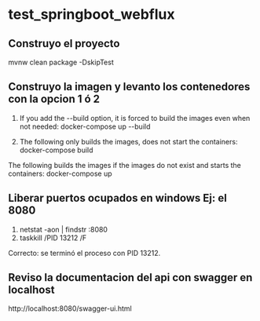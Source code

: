 # test_springboot_webflux


Construyo el proyecto
-------------------------------
mvnw clean package -DskipTest 

Construyo la imagen y levanto los contenedores con la opcion 1 ó 2
-------------------------------------------------------------------------------------------
1) If you add the --build option, it is forced to build the images even when not needed:
docker-compose up --build

2) The following only builds the images, does not start the containers:
docker-compose build

The following builds the images if the images do not exist and starts the containers:
docker-compose up


Liberar puertos ocupados en windows Ej: el 8080
--------------------------------------------------------------
1) netstat -aon | findstr :8080
2) taskkill /PID 13212 /F

Correcto: se terminó el proceso con PID 13212.


Reviso la documentacion del api con swagger en localhost
--------------------------------------------------------------
http://localhost:8080/swagger-ui.html